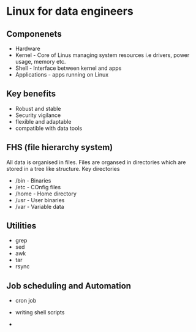 # Linux for data engineers

## Componenets
- Hardware
- Kernel - Core of Linus managing system resources i.e drivers, power usage, memory etc.
- Shell - Interface between kernel and apps
- Applications - apps running on Linux

## Key benefits
- Robust and stable
- Security vigilance
- flexible and adaptable
- compatible with data tools

## FHS (file hierarchy system)
All data is organised in files. Files are organsed in directories which are stored in a tree like structure.
Key directories
  - /bin - Binaries
  - /etc - COnfig files
  - /home - Home directory
  - /usr - User binaries
  - /var - Variable data

## Utilities
- grep
- sed
- awk
- tar
- rsync

## Job scheduling and Automation
- cron job

- writing shell scripts
- 


